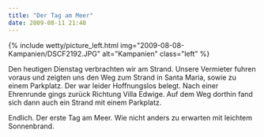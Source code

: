 ```yaml
---
title: "Der Tag am Meer"
date: 2009-08-11 21:48
---
```

{% include wetty/picture_left.html img="2009-08-08-Kampanien/DSCF2192.JPG" alt="Kampanien" class="left" %}

Den heutigen Dienstag verbrachten wir am Strand. Unsere Vermieter fuhren voraus und zeigten uns den Weg zum Strand in Santa Maria, sowie zu einem Parkplatz. Der war leider Hoffnungslos belegt. Nach einer Ehrenrunde gings zurück Richtung Villa Edwige. Auf dem Weg dorthin fand sich dann auch ein Strand mit einem Parkplatz.

Endlich. Der erste Tag am Meer. Wie nicht anders zu erwarten mit leichtem Sonnenbrand.

